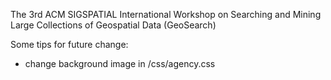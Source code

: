 The 3rd ACM SIGSPATIAL International Workshop on Searching and Mining Large Collections of Geospatial Data (GeoSearch)

Some tips for future change:
- change background image in /css/agency.css


